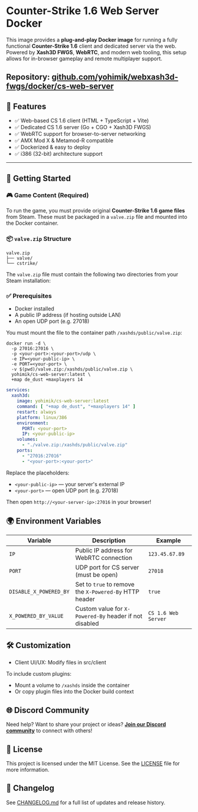 # Counter-Strike 1.6 Web Server Docker

This image provides a **plug-and-play Docker image** for running a fully functional **Counter-Strike 1.6** client
and dedicated server via the web. Powered by **Xash3D FWGS**, **WebRTC**, and modern web tooling, this setup allows for
in-browser gameplay and remote multiplayer support.

Repository: [github.com/yohimik/webxash3d-fwgs/docker/cs-web-server](https://github.com/yohimik/webxash3d-fwgs/tree/main/docker/cs-web-server)
---

## 🧱 Features

- ✅ Web-based CS 1.6 client (HTML + TypeScript + Vite)
- ✅ Dedicated CS 1.6 server (Go + CGO + Xash3D FWGS)
- ✅ WebRTC support for browser-to-server networking
- ✅ AMX Mod X & Metamod-R compatible
- ✅ Dockerized & easy to deploy
- ✅ i386 (32-bit) architecture support

---

## 🚀 Getting Started

### 🎮 Game Content (Required)

To run the game, you must provide original **Counter-Strike 1.6 game files** from Steam. These must be packaged in a
`valve.zip` file and mounted into the Docker container.

### 📦 `valve.zip` Structure

```plaintext
valve.zip
├── valve/
└── cstrike/
```

The `valve.zip` file must contain the following two directories from your Steam installation:

### ✅ Prerequisites

* Docker installed
* A public IP address (if hosting outside LAN)
* An open UDP port (e.g. 27018)

You must mount the file to the container path `/xashds/public/valve.zip`:

```shell
docker run -d \
  -p 27016:27016 \
  -p <your-port>:<your-port>/udp \
  -e IP=<your-public-ip> \
  -e PORT=<your-port> \
  -v $(pwd)/valve.zip:/xashds/public/valve.zip \
  yohimik/cs-web-server:latest \
  +map de_dust +maxplayers 14
```

```yaml
services:
  xash3d:
    image: yohimik/cs-web-server:latest
    command: [ "+map de_dust", "+maxplayers 14" ]
    restart: always
    platform: linux/386
    environment:
      PORT: <your-port>
      IP: <your-public-ip>
    volumes:
      - "./valve.zip:/xashds/public/valve.zip"
    ports:
      - "27016:27016"
      - "<your-port>:<your-port>"

```

Replace the placeholders:

* `<your-public-ip>` — your server's external IP
* `<your-port>` — open UDP port (e.g. 27018)

Then open `http://<your-server-ip>:27016` in your browser!

## 🌍 Environment Variables

| Variable               | Description                                            | Example             |
|------------------------|--------------------------------------------------------|---------------------|
| `IP`                   | Public IP address for WebRTC connection                | `123.45.67.89`      |
| `PORT`                 | UDP port for CS server (must be open)                  | `27018`             |
| `DISABLE_X_POWERED_BY` | Set to `true` to remove the `X-Powered-By` HTTP header | `true`              |
| `X_POWERED_BY_VALUE`   | Custom value for `X-Powered-By` header if not disabled | `CS 1.6 Web Server` |

## 🛠️ Customization

* Client UI/UX: Modify files in src/client

To include custom plugins:

* Mount a volume to `/xashds` inside the container
* Or copy plugin files into the Docker build context

## 🌐 Discord Community

Need help? Want to share your project or ideas?
**[Join our Discord community](https://discord.gg/cRNGjWfTDd)** to connect with others!

## 📜 License

This project is licensed under the MIT License.
See the [LICENSE](./LICENSE.md) file for more information.

## 📝 Changelog

See [CHANGELOG.md](https://github.com/yohimik/webxash3d-fwgs/tree/main/docker/cs-web-server/CHANGELOG.md) for a full
list of updates and release history.